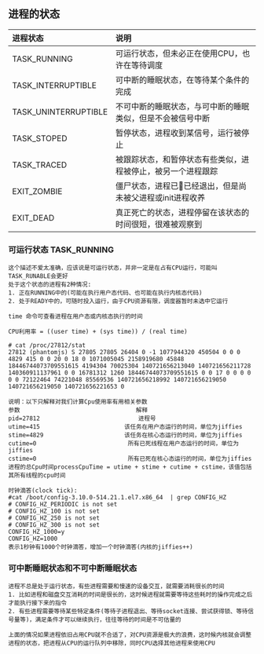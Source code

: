 ## 进程的状态
| 进程状态        | 说明 |
 | :--------   | :-----|
| TASK_RUNNING   | 可运行状态，但未必正在使用CPU，也许在等待调度  |
| TASK_INTERRUPTIBLE | 可中断的睡眠状态，在等待某个条件的完成  |
| TASK_UNINTERRUPTIBLE | 不可中断的睡眠状态，与可中断的睡眠类似，但是不会被信号中断 |
| TASK_STOPED | 暂停状态，进程收到某信号，运行被停止 |
| TASK_TRACED | 被跟踪状态，和暂停状态有些类似，进程被停止，被另一个进程跟踪  |
| EXIT_ZOMBIE | 僵尸状态，进程已已经退出，但是尚未被父进程或init进程收养  |
| EXIT_DEAD | 真正死亡的状态，进程停留在该状态的时间很短，很难被观察到 |

### 可运行状态 TASK_RUNNING
```
这个描述不爱太准确，应该说是可运行状态，并非一定是在占有CPU运行，可能叫 TASK_RUNABLE会更好
处于这个状态的进程有2种情况:
1. 正在RUNNING中的(可能在执行用户态代码、也可能在执行内核态代码)
2. 处于READY中的，可随时投入运行，由于CPU资源有限，调度器暂时未选中它运行

time 命令可查看进程在用户态或内核态执行的时间

CPU利用率 = ((user time) + (sys time)) / (real time)

# cat /proc/27812/stat
27812 (phantomjs) S 27805 27805 26404 0 -1 1077944320 450504 0 0 0 4829 415 0 0 20 0 18 0 1071005045 2158919680 45848 18446744073709551615 4194304 70025304 140721656213040 140721656211728 140360911137961 0 0 16781312 1260 18446744073709551615 0 0 17 0 0 0 0 0 0 72122464 74221048 85569536 140721656218992 140721656219050 140721656219050 140721656221653 0

说明：以下只解释对我们计算Cpu使用率有用相关参数
参数                                 解释
pid=27812                            进程号
utime=415                        该任务在用户态运行的时间，单位为jiffies
stime=4829                       该任务在核心态运行的时间，单位为jiffies
cutime=0                          所有已死线程在用户态运行的时间，单位为jiffies
cstime=0                          所有已死在核心态运行的时间，单位为jiffies
进程的总Cpu时间processCpuTime = utime + stime + cutime + cstime，该值包括其所有线程的cpu时间

时钟滴答(clock tick):
#cat /boot/config-3.10.0-514.21.1.el7.x86_64  | grep CONFIG_HZ
# CONFIG_HZ_PERIODIC is not set
# CONFIG_HZ_100 is not set
# CONFIG_HZ_250 is not set
# CONFIG_HZ_300 is not set
CONFIG_HZ_1000=y
CONFIG_HZ=1000
表示1秒钟有1000个时钟滴答，增加一个时钟滴答(内核的jiffies++)
```

### 可中断睡眠状态和不可中断睡眠状态
```
进程不总是处于运行状态，有些进程需要和慢速的设备交互，就需要消耗很长的时间
1. 比如进程和磁盘交互消耗的时间是很长的，这时候进程就需要等待这些耗时的操作完成之后才能执行接下来的指令
2. 有些进程需要等待某些特定条件(等待子进程退出、等待socket连接、尝试获得锁、等待信号量等)，满足条件才可以继续执行，往往等待的时间是不可估量的

上面的情况如果进程依旧占用CPU就不合适了，对CPU资源是极大的浪费，这时候内核就会调整进程的状态，把进程从CPU的运行队列中移除，同时CPU选择其他进程来使用CPU
```